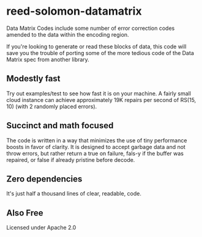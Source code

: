 # reed-solomon-datamatrix

Data Matrix Codes include some number of error correction codes amended to the data within the encoding region.

If you're looking to generate or read these blocks of data, this code will save you the trouble of porting some of the more tedious code of the Data Matrix spec from another library.

## Modestly fast

Try out examples/test to see how fast it is on your machine. A fairly small cloud instance can achieve approximately 19K repairs per second of RS(15, 10) (with 2 randomly placed errors).

## Succinct and math focused

The code is written in a way that minimizes the use of tiny performance boosts in favor of clarity. It is designed to accept garbage data and not throw errors, but rather return a true on failure, fals-y if the buffer was repaired, or false if already pristine before decode.

## Zero dependencies

It's just half a thousand lines of clear, readable, code.

## Also Free

Licensed under Apache 2.0

